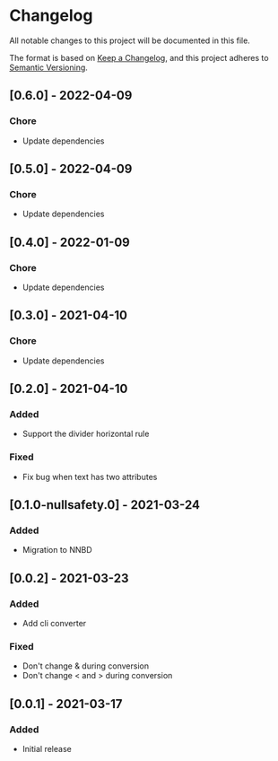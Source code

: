 # Changelog

All notable changes to this project will be documented in this file.

The format is based on [Keep a Changelog](https://keepachangelog.com/en/1.0.0/),
and this project adheres to [Semantic Versioning](https://semver.org/spec/v2.0.0.html).

## [0.6.0] - 2022-04-09

### Chore

- Update dependencies

## [0.5.0] - 2022-04-09

### Chore

- Update dependencies

## [0.4.0] - 2022-01-09

### Chore

- Update dependencies

## [0.3.0] - 2021-04-10

### Chore

- Update dependencies

## [0.2.0] - 2021-04-10

### Added

- Support the divider horizontal rule

### Fixed

- Fix bug when text has two attributes

## [0.1.0-nullsafety.0] - 2021-03-24

### Added

- Migration to NNBD

## [0.0.2] - 2021-03-23

### Added

- Add cli converter

### Fixed

- Don't change & during conversion
- Don't change < and > during conversion

## [0.0.1] - 2021-03-17

### Added

- Initial release
